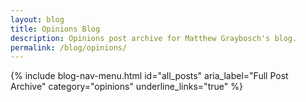 ```yaml
---
layout: blog
title: Opinions Blog
description: Opinions post archive for Matthew Graybosch's blog.
permalink: /blog/opinions/
---
```


{% include blog-nav-menu.html id="all_posts" aria_label="Full Post Archive" category="opinions" underline_links="true" %}
